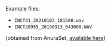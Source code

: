 Example files:
- `INCT41_20210103_181500.wav`
- `INCT20955_20190913_043000.WAV` 

(obtained from AnuraSet, [available here](https://zenodo.org/records/8342596))